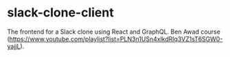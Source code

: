 # slack-clone-client
The frontend for a Slack clone using React and GraphQL. Ben Awad course (https://www.youtube.com/playlist?list=PLN3n1USn4xlkdRlq3VZ1sT6SGW0-yajjL).
